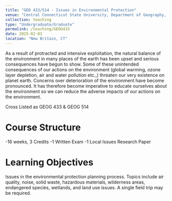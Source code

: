 ```yaml
---
title: "GEO 433/514 - Issues in Environmental Protection"
venue: "Central Connecticut State University, Department of Geography, Anthropology and Tourism"
collection: teaching
type: "Undergraduate/Graduate"
permalink: /teaching/GEOG433
date: 2025-02-01
location: "New Britain, CT"
---
```


As a result of protracted and intensive exploitation, the natural balance of the environment in many places of the earth has been upset and serious consequences have begun to show. Some of these unintended consequences of our actions on the environment (global warming, ozone layer depletion, air and water pollution etc.,) threaten our very existence on planet earth. Concerns over deterioration of the environment have become pronounced. It has therefore become imperative to educate ourselves about the environment so we can reduce the adverse impacts of our actions on the environment. 

Cross Listed as GEOG 433 & GEOG 514

Course Structure
======
-16 weeks, 3 Credits
-1 Written Exam
-1 Local Issues Research Paper

Learning Objectives
======
Issues in the environmental protection planning process. Topics include air quality, noise, solid waste, hazardous materials, wilderness areas, endangered species, wetlands, and land use issues. A single field trip may be required.
